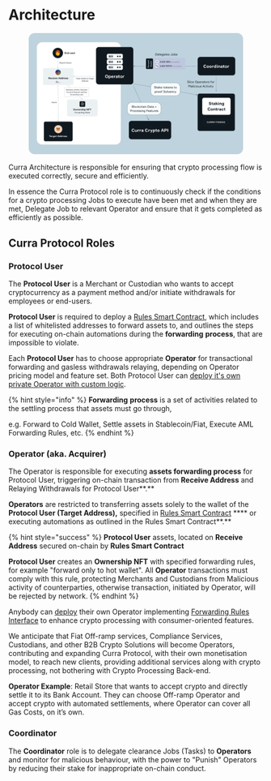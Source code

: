 # Architecture

<figure><img src="../.gitbook/assets/Frame 48098604 (1).png" alt=""><figcaption></figcaption></figure>

Curra Architecture is responsible for ensuring that crypto processing flow is executed correctly, secure and efficiently.&#x20;

In essence the Curra Protocol role is to continuously check if the conditions for a crypto processing  Jobs to execute have been met and when they are met, Delegate Job to relevant Operator and ensure that it gets completed as efficiently as possible.&#x20;

## Curra Protocol Roles

### **Protocol User**

The **Protocol User** is a Merchant or Custodian who wants to accept cryptocurrency as a payment method and/or initiate withdrawals for employees or end-users.&#x20;

**Protocol User** is required to deploy a [Rules Smart Contract](../developer-services/accept-crypto-payments/2-rules.md), which includes a list of whitelisted addresses to forward assets to, and outlines the steps for executing on-chain automations during the **forwarding** **process**, that are impossible to violate.

Each **Protocol User** has to choose appropriate **Operator** for transactional forwarding and gasless withdrawals relaying, depending on Operator pricing model and feature set. Both Protocol User can [deploy it's own private Operator with custom logic](../developer-services/deploy-operator.md).

{% hint style="info" %}
**Forwarding** **process** is a set of activities related to the settling process that assets must go through,&#x20;

e.g. Forward to Cold Wallet, Settle assets in Stablecoin/Fiat, Execute AML Forwarding Rules, etc.
{% endhint %}

### **Operator (aka. Acquirer)**

The Operator is responsible for executing **assets forwarding process** for Protocol User, triggering on-chain transaction from **Receive Address** and Relaying Withdrawals for Protocol User**.**

**Operators** are restricted to transferring assets solely to the wallet of the **Protocol User (Target Address),** specified in [Rules Smart Contract](../developer-services/accept-crypto-payments/2-rules.md) **** or executing automations as outlined in the Rules Smart Contract**.**&#x20;

{% hint style="success" %}
**Protocol User** assets, located on **Receive Address** secured on-chain by **Rules Smart Contract**

**Protocol User** creates an **Ownership NFT** with specified forwarding rules, for example "forward only to hot wallet". All **Operator** transactions must comply with this rule, protecting Merchants and Custodians from Malicious activity of counterparties, otherwise transaction, initiated by Operator, will be rejected by network.
{% endhint %}

Anybody can [deploy](../developer-services/deploy-operator.md) their own Operator implementing [Forwarding Rules Interface](../developer-services/accept-crypto-payments/2-rules.md) to enhance crypto processing with consumer-oriented features.

We anticipate that Fiat Off-ramp services, Compliance Services, Custodians, and other B2B Crypto Solutions will become Operators, contributing and expanding Curra Protocol, with their own monetisation model, to reach new clients, providing additional services along with crypto processing, not bothering with Crypto Processing Back-end.

**Operator Example**: Retail Store that wants to accept crypto and directly settle it to its Bank Account. They can choose Off-ramp Operator and accept crypto with automated settlements, where Operator can cover all Gas Costs, on it’s own.

### **Coordinator**

The **Coordinator** role is to delegate clearance Jobs (Tasks) to **Operators** and monitor for malicious behaviour, with the power to "Punish" Operators by reducing their stake for inappropriate on-chain conduct.

